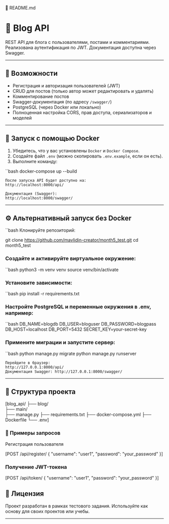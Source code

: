 📘 README.md

# 📝 Blog API

REST API для блога с пользователями, постами и комментариями. Реализована аутентификация по JWT. Документация доступна через Swagger.

---

## 🚀 Возможности

- Регистрация и авторизация пользователей (JWT)
- CRUD для постов (только автор может редактировать и удалять)
- Комментирование постов
- Swagger-документация (по адресу `/swagger/`)
- PostgreSQL (через Docker или локально)
- Полноценная настройка CORS, прав доступа, сериализаторов и моделей

---

## 🐳 Запуск с помощью Docker

1. Убедитесь, что у вас установлены `Docker` и `Docker Compose`.
2. Создайте файл `.env` (можно скопировать `.env.example`, если он есть).
3. Выполните команду:

``bash
docker-compose up --build

    После запуска API будет доступно на:
    http://localhost:8000/api/

    Документация (Swagger):
    http://localhost:8000/swagger/

---

## ⚙️ Альтернативный запуск без Docker

``bash
    Клонируйте репозиторий:

git clone https://github.com/mavlidin-creator/month5_test.git
cd month5_test

### Создайте и активируйте виртуальное окружение:

``bash
python3 -m venv venv
source venv/bin/activate

### Установите зависимости:

``bash
pip install -r requirements.txt

### Настройте PostgreSQL и переменные окружения в .env, например:

``bash
DB_NAME=blogdb
DB_USER=bloguser
DB_PASSWORD=blogpass
DB_HOST=localhost
DB_PORT=5432
SECRET_KEY=your-secret-key

### Примените миграции и запустите сервер:

``bash
python manage.py migrate
python manage.py runserver

    Перейдите в браузер:
    http://127.0.0.1:8000/api/
    Документация Swagger: http://127.0.0.1:8000/swagger/

---


## 📁 Структура проекта

[blog_api/
├── blog/                
├── main/                 
├── manage.py
├── requirements.txt
├── docker-compose.yml
├── Dockerfile
└── .env]

### 🧪 Примеры запросов

Регистрация пользователя

[POST /api/register/
{
    "username": "user1",
    "password": "your_password"
}]

### Получение JWT-токена

[POST /api/token/
{
    "username": "user1",
    "password": "your_password"
}]

## 📄 Лицензия

Проект разработан в рамках тестового задания. Используйте как основу для своих проектов или учебы.

---

